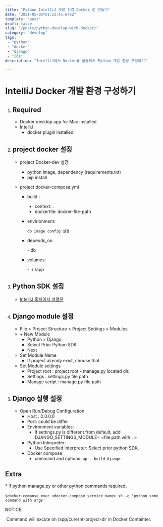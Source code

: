 ```yaml
---
title: "Python IntelliJ 개발 환경 Docker 로 만들기"
date: "2021-05-03T01:23:45.678Z"
template: "post"
draft: false
slug: "/posts/python-develop-with-docker/"
category: "develop"
tags:
 - "python"
 - "docker"
 - "django"
 - "ide"
description: "IntelliJ에서 Docker를 활용해서 Python 개발 환경 구성하기"

---
```


# IntelliJ Docker 개발 환경 구성하기 

1. ## Required

    - Docker desktop app for Mac installed
    - IntelliJ 
        - docker plugin installed

2. ## project docker 설정

    - project Docker-dev 설정

        - python image, dependency (requirements.txt)
        - pip install

    - project docker-compose.yml

        - build :  

            - context: . 
            - dockerfile: docker-file-path

        - envirionment: 

              db image config 설정

        - depends_on: 

            \- db

        - volumes:

            \- ./:/app

3. ## Python SDK 설정

    - [IntelliJ 홈페이지 설명문](https://www.jetbrains.com/help/idea/configuring-remote-python-sdks.html#Docker)

4. ## Django module 설정

    - File > Project Structure > Project Settings > Modules 
    - \+ New Module 
        - Python > Django
        - Select Prior Python SDK
        - Next
    - Set Module Name 
        - If project already exist, choose that.
    - Set Module settings
        - Project root : project root - manage.py located dir.
        - Settings : settings.py file path
        - Manage script : manage.py file path

5. ## Django  실행 설정

    - Open Run/Debug Configuration
        - Host : 0.0.0.0
        - Port: could be differ 
        - Environment variables: 
            - if settings.py is different from default, add DJANGO_SETTINGS_MODULE= <file path with . >
        - Python Interpreter: 
            - Use Specified Interpreter: Select prior python SDK.
        - Docker compose 
            - command and options: `up --build django`

## Extra

\* if python manage.py or other python commands required, 

​	```$docker-compose exec <docker-compose service name> sh -c 'python some command with args'```

NOTICE:

​	Command will excute on /app/curernt-project-dir in Docker Containter. 


